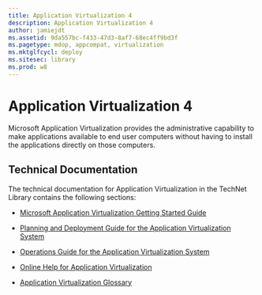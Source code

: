 ```yaml
---
title: Application Virtualization 4
description: Application Virtualization 4
author: jamiejdt
ms.assetid: 9da557bc-f433-47d3-8af7-68ec4ff9bd3f
ms.pagetype: mdop, appcompat, virtualization
ms.mktglfcycl: deploy
ms.sitesec: library
ms.prod: w8
---
```



# Application Virtualization 4


Microsoft Application Virtualization provides the administrative capability to make applications available to end user computers without having to install the applications directly on those computers.

## Technical Documentation


The technical documentation for Application Virtualization in the TechNet Library contains the following sections:

-   [Microsoft Application Virtualization Getting Started Guide](microsoft-application-virtualization-getting-started-guide.md)

-   [Planning and Deployment Guide for the Application Virtualization System](planning-and-deployment-guide-for-the-application-virtualization-system.md)

-   [Operations Guide for the Application Virtualization System](operations-guide-for-the-application-virtualization-system.md)

-   [Online Help for Application Virtualization](online-help-for-application-virtualization.md)

-   [Application Virtualization Glossary](application-virtualization-glossary.md)

 

 





